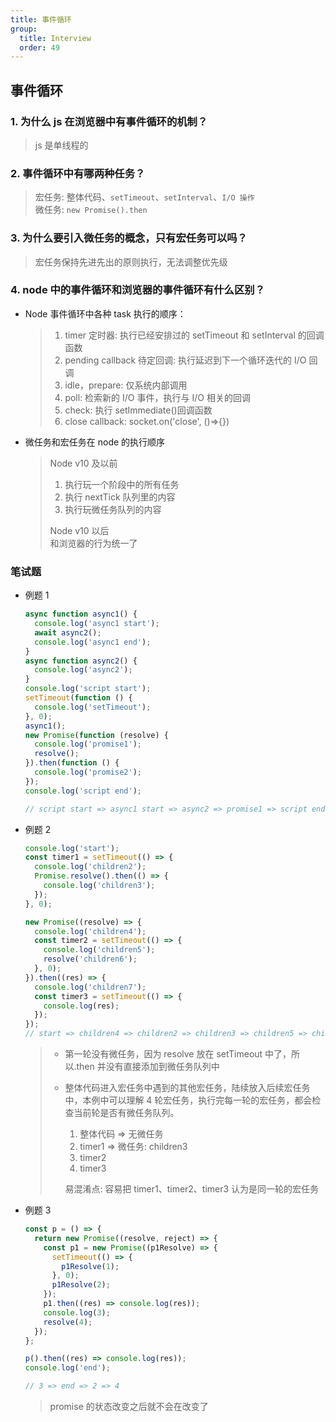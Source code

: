 ```yaml
---
title: 事件循环
group:
  title: Interview
  order: 49
---
```


## 事件循环

### 1. 为什么 js 在浏览器中有事件循环的机制？

> js 是单线程的

### 2. 事件循环中有哪两种任务？

> 宏任务: 整体代码、`setTimeout`、`setInterval`、`I/O 操作`  
> 微任务: `new Promise().then`

### 3. 为什么要引入微任务的概念，只有宏任务可以吗？

> 宏任务保持先进先出的原则执行，无法调整优先级

### 4. node 中的事件循环和浏览器的事件循环有什么区别？

- Node 事件循环中各种 task 执行的顺序：

  > 1. timer 定时器: 执行已经安排过的 setTimeout 和 setInterval 的回调函数
  > 2. pending callback 待定回调: 执行延迟到下一个循环迭代的 I/O 回调
  > 3. idle，prepare: 仅系统内部调用
  > 4. poll: 检索新的 I/O 事件，执行与 I/O 相关的回调
  > 5. check: 执行 setImmediate()回调函数
  > 6. close callback: socket.on('close', ()=>{})

- 微任务和宏任务在 node 的执行顺序
  > Node v10 及以前
  >
  > 1. 执行玩一个阶段中的所有任务
  > 2. 执行 nextTick 队列里的内容
  > 3. 执行玩微任务队列的内容
  >
  > Node v10 以后  
  > 和浏览器的行为统一了

### 笔试题

- 例题 1

  ```js | pure
  async function async1() {
    console.log('async1 start');
    await async2();
    console.log('async1 end');
  }
  async function async2() {
    console.log('async2');
  }
  console.log('script start');
  setTimeout(function () {
    console.log('setTimeout');
  }, 0);
  async1();
  new Promise(function (resolve) {
    console.log('promise1');
    resolve();
  }).then(function () {
    console.log('promise2');
  });
  console.log('script end');

  // script start => async1 start => async2 => promise1 => script end => async1 end => promise2 => setTimeout
  ```

- 例题 2

  ```js | pure
  console.log('start');
  const timer1 = setTimeout(() => {
    console.log('children2');
    Promise.resolve().then(() => {
      console.log('children3');
    });
  }, 0);

  new Promise((resolve) => {
    console.log('children4');
    const timer2 = setTimeout(() => {
      console.log('children5');
      resolve('children6');
    }, 0);
  }).then((res) => {
    console.log('children7');
    const timer3 = setTimeout(() => {
      console.log(res);
    });
  });
  // start => children4 => children2 => children3 => children5 => children7 => children6
  ```

  > - 第一轮没有微任务，因为 resolve 放在 setTimeout 中了，所以.then 并没有直接添加到微任务队列中
  > - 整体代码进入宏任务中遇到的其他宏任务，陆续放入后续宏任务中，本例中可以理解 4 轮宏任务，执行完每一轮的宏任务，都会检查当前轮是否有微任务队列。
  >
  >   1.  整体代码 => 无微任务
  >   2.  timer1 => 微任务: children3
  >   3.  timer2
  >   4.  timer3
  >
  >   易混淆点: 容易把 timer1、timer2、timer3 认为是同一轮的宏任务

- 例题 3

  ```js |  pure
  const p = () => {
    return new Promise((resolve, reject) => {
      const p1 = new Promise((p1Resolve) => {
        setTimeout(() => {
          p1Resolve(1);
        }, 0);
        p1Resolve(2);
      });
      p1.then((res) => console.log(res));
      console.log(3);
      resolve(4);
    });
  };

  p().then((res) => console.log(res));
  console.log('end');

  // 3 => end => 2 => 4
  ```

  > promise 的状态改变之后就不会在改变了
